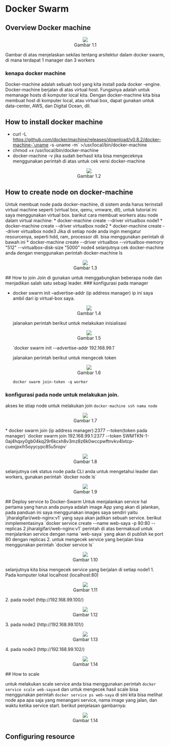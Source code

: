 # Docker Swarm

## Overview Docker machine
<p align="center"><img src="images/1.png"/><br>Gambar 1.1</p>
Gambar di atas menjelaskan sekilas tentang arsitektur dalam docker swarm, di mana terdapat 1 manager dan 3 workers

### kenapa docker machine

  Docker-machine adalah sebuah tool yang kita install pada docker -engine.
  Docker-machine berjalan di atas virtual host. Fungsinya adalah untuk memanage hosts di komputer local kita. Dengan docker-machine kita bisa membuat host  di komputer local, atau virtual box, dapat gunakan untuk data-center, AWS, dan Digital Ocean, dll.

## How to install docker machine
* curl -L https://github.com/docker/machine/releases/download/v0.8.2/docker-machine-`uname -s`-`uname -m` >/usr/local/bin/docker-machine
* chmod +x /usr/local/bin/docker-machine
* docker-machine -v
  jika sudah berhasil kita bisa mengeceknya menggunakan perintah di atas untuk cek versi docker-machine
  <p align="center"><img src="images/2.png"/><br>Gambar 1.2</p>
## How to create node on docker-machine
  Untuk membuat node pada docker-machine, di sistem anda harus terinstall virtual machine seperti (virtual box, qemu, vmware, dll), untuk tutorial ini saya menggunakan virtual box.
  barikut cara membuat workers atau node dalam virtual machine:
    * docker-machine create --driver virtualbox node1
    * docker-machine create --driver virtualbox node2
    * docker-machine create --driver virtualbox node3
  Jika di setiap node anda ingin mengatur resourcenya, seperti hdd, ram, processor dll. bisa menggunakan perintah di bawah ini
    * docker-machine create --driver virtualbox --virtualbox-memory "512" --virtualbox-disk-size "5000" node4
  selanjutnya cek docker-machine anda dengan menggunakan perintah docker-machine ls
  <p align="center"><img src="images/3.png"/><br>Gambar 1.3</p>
## How to join
  Join di gunakan untuk menggabungkan beberapa node dan menjadikan salah satu sebagi leader.
### konfigurasi pada manager

  * docker swarm init –advertise-addr (ip address manager)
    ip ini saya ambil dari ip virtual-box saya.

    <p align="center"><img src="images/4.png"/><br>Gambar 1.4</p>

    jalanakan perintah berikut untuk melakukan inisialisasi
    <p align="center"><img src="images/5.png"/><br>Gambar 1.5</p>
    `docker swarm init --advertise-addr 192.168.99.1`

    jalanakan perintah berikut untuk mengecek token

    <p align="center"><img src="images/6.png"/><br>Gambar 1.6</p>

    `docker swarm join-token -q worker`

### konfigurasi pada node untuk melakukan join.
  akses ke stiap node untuk melakukan join
  `docker-machine ssh nama node`
  <p align="center"><img src="images/7.png"/><br>Gambar 1.7</p>
  * docker swarm join (ip address manager):2377 --token(token pada manager)
    `docker swarm join 192.168.99.1:2377 --token SWMTKN-1-0aj4hqxy0gb04kq29r6kcxh8v3mz8z6k0wccpwftnvkv4lxtcp-cuexjpxih5oyycypc85u5ropv`
  <p align="center"><img src="images/8.png"/><br>Gambar 1.8</p>
  selanjutnya cek status node pada CLI anda untuk mengetahui leader dan workers, gunakan perintah
  `docker node ls`
  <p align="center"><img src="images/9.png"/><br>Gambar 1.9</p>
## Deploy service to Docker-Swarm
  Untuk menjalankan service hal pertama yang harus anda punya adalah image App yang akan di jalankan, pada panduan ini saya menggunakan images saya sendiri yaitu `jiharalgifari/web-nginx:v1` yang saya akan jadikan sebuah service. berikut inmplementasinya
  `docker service create --name web-saya -p 80:80 --replicas 2 jiharalgifari/web-nginx:v1`
  perintah di atas bermaksud untuk menjalankan service dengan nama `web-saya` yang akan di publish ke port 80 dengan replicas 2.
  untuk mengecek service yang berjalan bisa menggunakan perintah `docker service ls`
  <p align="center"><img src="images/10.png"/><br>Gambar 1.10</p>
  selanjutnya kita bisa mengecek service yang berjalan di setiap node1
  1. Pada komputer lokal localhost (localhost:80)
    <p align="center"><img src="images/11.png"/><br>Gambar 1.11</p>
  2. pada node1 (http://192.168.99.100/)
    <p align="center"><img src="images/12.png"/><br>Gambar 1.12</p>
  3. pada node2 (http://192.168.99.101/)
    <p align="center"><img src="images/13.png"/><br>Gambar 1.13</p>
  4. pada node3 (http://192.168.99.102/)
    <p align="center"><img src="images/14.png"/><br>Gambar 1.14</p>
## How to scale

untuk melakukan scale service anda bisa menggunakan perintah `docker service scale web-saya=8`
dan untuk mengecek hasil scale bisa menggunakan perintah `docker service ps web-saya`
di sini kita bisa melihat node apa apa saja yang menangani service, nama image yang jalan, dan waktu ketika service start.
berikut penjelasan gambarnya:
<p align="center"><img src="images/15.png"/><br>Gambar 1.14</p>

## Configuring resource
